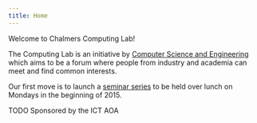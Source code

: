 ```yaml
---
title: Home
---
```




Welcome to Chalmers Computing Lab!

The Computing Lab is an initiative by [Computer Science and Engineering](http://www.chalmers.se/cse/) which aims to be a forum where people from industry and academia can meet and find common interests.

Our first move is to launch a [seminar series](tech-talks.html) to be held over lunch on Mondays in the beginning of 2015.

TODO Sponsored by the ICT AOA

